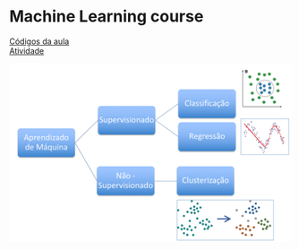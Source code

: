 # Machine Learning course

<a href="https://github.com/lapisco/machine_learning_course/blob/master/ml.ipynb">Códigos da aula</a> </br>
<a href="https://github.com/lapisco/machine_learning_course/blob/master/exercise/Atividades.ipynb">Atividade</a>

<img src="img/ml.png" alt="" width="800">

